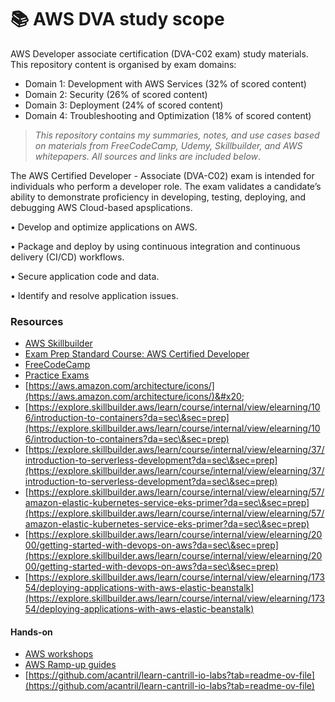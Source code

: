 # 📚 AWS DVA study scope

AWS Developer associate certification (DVA-C02 exam) study materials. This repository content is organised by exam domains:

* Domain 1: Development with AWS Services (32% of scored content)
* Domain 2: Security (26% of scored content)
* Domain 3: Deployment (24% of scored content)
* Domain 4: Troubleshooting and Optimization (18% of scored content)

> _This repository contains my summaries, notes, and use cases based on materials from FreeCodeCamp, Udemy, Skillbuilder, and AWS whitepapers. All sources and links are included below_.

The AWS Certified Developer - Associate (DVA-C02) exam is intended for individuals who perform a developer role. The exam validates a candidate’s ability to demonstrate proficiency in developing, testing, deploying, and debugging AWS Cloud-based apsplications.

• Develop and optimize applications on AWS.

• Package and deploy by using continuous integration and continuous delivery (CI/CD) workflows.

• Secure application code and data.

• Identify and resolve application issues.

### Resources

* [AWS Skillbuilder](https://explore.skillbuilder.aws/learn/signin)
* [Exam Prep Standard Course: AWS Certified Developer](https://explore.skillbuilder.aws/learn/course/internal/view/elearning/14724/exam-prep-standard-course-aws-certified-developer-associate-dva-c02)
* [FreeCodeCamp](https://www.youtube.com/watch?v=TTcyhhH2FWE\&t=2146s)
* [Practice Exams](https://portal.tutorialsdojo.com/courses/aws-certified-developer-associate-practice-exams/)
* [https://aws.amazon.com/architecture/icons/](https://aws.amazon.com/architecture/icons/)&#x20;
* [https://explore.skillbuilder.aws/learn/course/internal/view/elearning/106/introduction-to-containers?da=sec\&sec=prep](https://explore.skillbuilder.aws/learn/course/internal/view/elearning/106/introduction-to-containers?da=sec\&sec=prep)
* [https://explore.skillbuilder.aws/learn/course/internal/view/elearning/37/introduction-to-serverless-development?da=sec\&sec=prep](https://explore.skillbuilder.aws/learn/course/internal/view/elearning/37/introduction-to-serverless-development?da=sec\&sec=prep)
* [https://explore.skillbuilder.aws/learn/course/internal/view/elearning/57/amazon-elastic-kubernetes-service-eks-primer?da=sec\&sec=prep](https://explore.skillbuilder.aws/learn/course/internal/view/elearning/57/amazon-elastic-kubernetes-service-eks-primer?da=sec\&sec=prep)
* [https://explore.skillbuilder.aws/learn/course/internal/view/elearning/2000/getting-started-with-devops-on-aws?da=sec\&sec=prep](https://explore.skillbuilder.aws/learn/course/internal/view/elearning/2000/getting-started-with-devops-on-aws?da=sec\&sec=prep)
* [https://explore.skillbuilder.aws/learn/course/internal/view/elearning/17354/deploying-applications-with-aws-elastic-beanstalk](https://explore.skillbuilder.aws/learn/course/internal/view/elearning/17354/deploying-applications-with-aws-elastic-beanstalk)

#### Hands-on

* [AWS workshops](https://awsworkshop.io/)
* [AWS Ramp-up guides](https://aws.amazon.com/training/ramp-up-guides/)
* [https://github.com/acantril/learn-cantrill-io-labs?tab=readme-ov-file](https://github.com/acantril/learn-cantrill-io-labs?tab=readme-ov-file)
